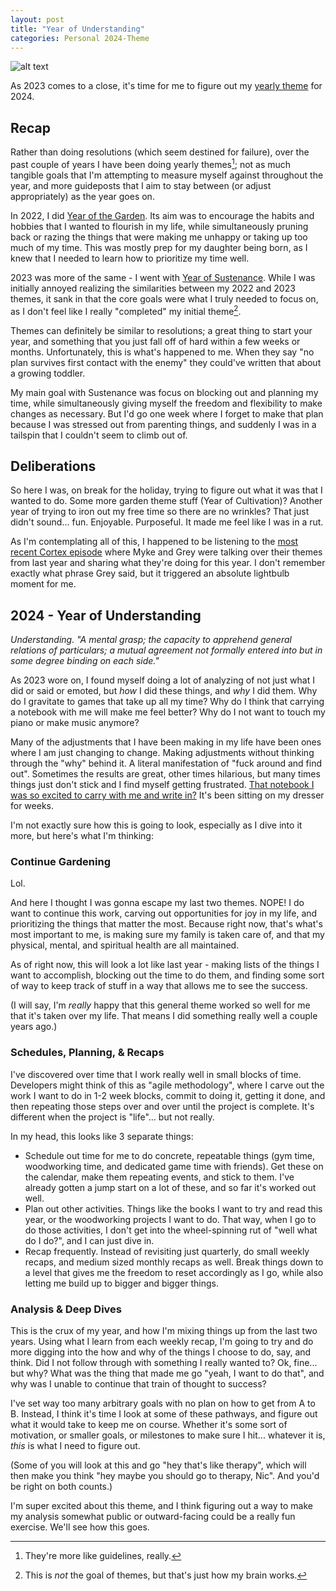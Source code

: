 ```yaml
---
layout: post
title: "Year of Understanding"
categories: Personal 2024-Theme
---
```


![alt text][headerImg]

As 2023 comes to a close, it's time for me to figure out my [yearly theme](https://www.themesystem.com) for 2024.

## Recap

Rather than doing resolutions (which seem destined for failure), over the past couple of years I have been doing yearly themes[^1]; not as much tangible goals that I'm attempting to measure myself against throughout the year, and more guideposts that I aim to stay between (or adjust appropriately) as the year goes on.

[^1]: They're more like guidelines, really.

In 2022, I did [Year of the Garden](https://niclake.me/year-of-the-garden/). Its aim was to encourage the habits and hobbies that I wanted to flourish in my life, while simultaneously pruning back or razing the things that were making me unhappy or taking up too much of my time. This was mostly prep for my daughter being born, as I knew that I needed to learn how to prioritize my time well.

2023 was more of the same - I went with [Year of Sustenance](https://niclake.me/year-of-sustenance/). While I was initially annoyed realizing the similarities between my 2022 and 2023 themes, it sank in that the core goals were what I truly needed to focus on, as I don't feel like I really "completed" my initial theme[^2].

[^2]: This is *not* the goal of themes, but that's just how my brain works.

Themes can definitely be similar to resolutions; a great thing to start your year, and something that you just fall off of hard within a few weeks or months. Unfortunately, this is what's happened to me. When they say "no plan survives first contact with the enemy" they could've written that about a growing toddler.

My main goal with Sustenance was focus on blocking out and planning my time, while simultaneously giving myself the freedom and flexibility to make changes as necessary. But I'd go one week where I forget to make that plan because I was stressed out from parenting things, and suddenly I was in a tailspin that I couldn't seem to climb out of.

## Deliberations

So here I was, on break for the holiday, trying to figure out what it was that I wanted to do. Some more garden theme stuff (Year of Cultivation)? Another year of trying to iron out my free time so there are no wrinkles? That just didn't sound... fun. Enjoyable. Purposeful. It made me feel like I was in a rut.

As I'm contemplating all of this, I happened to be listening to the [most recent Cortex episode](https://www.relay.fm/cortex/150) where Myke and Grey were talking over their themes from last year and sharing what they're doing for this year. I don't remember exactly what phrase Grey said, but it triggered an absolute lightbulb moment for me.

## 2024 - Year of Understanding

*Understanding. "A mental grasp; the capacity to apprehend general relations of particulars; a mutual agreement not formally entered into but in some degree binding on each side."*

As 2023 wore on, I found myself doing a lot of analyzing of not just what I did or said or emoted, but *how* I did these things, and *why* I did them. Why do I gravitate to games that take up all my time? Why do I think that carrying a notebook with me will make me feel better? Why do I not want to touch my piano or make music anymore?

Many of the adjustments that I have been making in my life have been ones where I am just changing to change. Making adjustments without thinking through the "why" behind it. A literal manifestation of "fuck around and find out". Sometimes the results are great, other times hilarious, but many times things just don't stick and I find myself getting frustrated. [That notebook I was so excited to carry with me and write in?](https://niclake.me/pocket-notebook/) It's been sitting on my dresser for weeks.

I'm not exactly sure how this is going to look, especially as I dive into it more, but here's what I'm thinking:

### Continue Gardening

Lol.

And here I thought I was gonna escape my last two themes. NOPE! I do want to continue this work, carving out opportunities for joy in my life, and prioritizing the things that matter the most. Because right now, that's what's most important to me, is making sure my family is taken care of, and that my physical, mental, and spiritual health are all maintained.

As of right now, this will look a lot like last year - making lists of the things I want to accomplish, blocking out the time to do them, and finding some sort of way to keep track of stuff in a way that allows me to see the success.

(I will say, I'm *really* happy that this general theme worked so well for me that it's taken over my life. That means I did something really well a couple years ago.)

### Schedules, Planning, & Recaps

I've discovered over time that I work really well in small blocks of time. Developers might think of this as "agile methodology", where I carve out the work I want to do in 1-2 week blocks, commit to doing it, getting it done, and then repeating those steps over and over until the project is complete. It's different when the project is "life"... but not really.

In my head, this looks like 3 separate things:

- Schedule out time for me to do concrete, repeatable things (gym time, woodworking time, and dedicated game time with friends). Get these on the calendar, make them repeating events, and stick to them. I've already gotten a jump start on a lot of these, and so far it's worked out well.
- Plan out other activities. Things like the books I want to try and read this year, or the woodworking projects I want to do. That way, when I go to do those activities, I don't get into the wheel-spinning rut of "well what do I do?", and I can just dive in.
- Recap frequently. Instead of revisiting just quarterly, do small weekly recaps, and medium sized monthly recaps as well. Break things down to a level that gives me the freedom to reset accordingly as I go, while also letting me build up to bigger and bigger things.

### Analysis & Deep Dives

This is the crux of my year, and how I'm mixing things up from the last two years. Using what I learn from each weekly recap, I'm going to try and do more digging into the how and why of the things I choose to do, say, and think. Did I not follow through with something I really wanted to? Ok, fine... but why? What was the thing that made me go "yeah, I want to do that", and why was I unable to continue that train of thought to success?

I've set way too many arbitrary goals with no plan on how to get from A to B. Instead, I think it's time I look at some of these pathways, and figure out what it would take to keep me on course. Whether it's some sort of motivation, or smaller goals, or milestones to make sure I hit... whatever it is, *this* is what I need to figure out.

(Some of you will look at this and go "hey that's like therapy", which will then make you think "hey maybe you should go to therapy, Nic". And you'd be right on both counts.)

I'm super excited about this theme, and I think figuring out a way to make my analysis somewhat public or outward-facing could be a really fun exercise. We'll see how this goes.

[headerImg]: https://niclake.me/images/understanding.jpg "Understanding"

